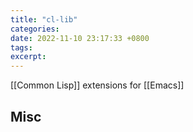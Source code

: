```yaml
---
title: "cl-lib"
categories: 
date: 2022-11-10 23:17:33 +0800
tags: 
excerpt: 
---
```


[[Common Lisp]] extensions for [[Emacs]]










## Misc



